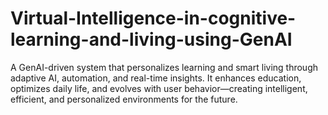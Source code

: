 # Virtual-Intelligence-in-cognitive-learning-and-living-using-GenAI
A GenAI-driven system that personalizes learning and smart living through adaptive AI, automation, and real-time insights. It enhances education, optimizes daily life, and evolves with user behavior—creating intelligent, efficient, and personalized environments for the future.
